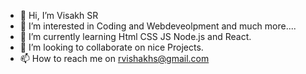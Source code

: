 - 👋 Hi, I’m Visakh SR
- 👀 I’m interested in Coding and Webdeveolpment and much more.... 
- 🌱 I’m currently learning Html CSS JS Node.js and React.
- 💞️ I’m looking to collaborate on nice Projects.
- 📫 How to reach me on rvishakhs@gmail.com

<!---
rvishakhs/rvishakhs is a ✨ special ✨ repository because its `README.md` (this file) appears on your GitHub profile.
You can click the Preview link to take a look at your changes.
--->
